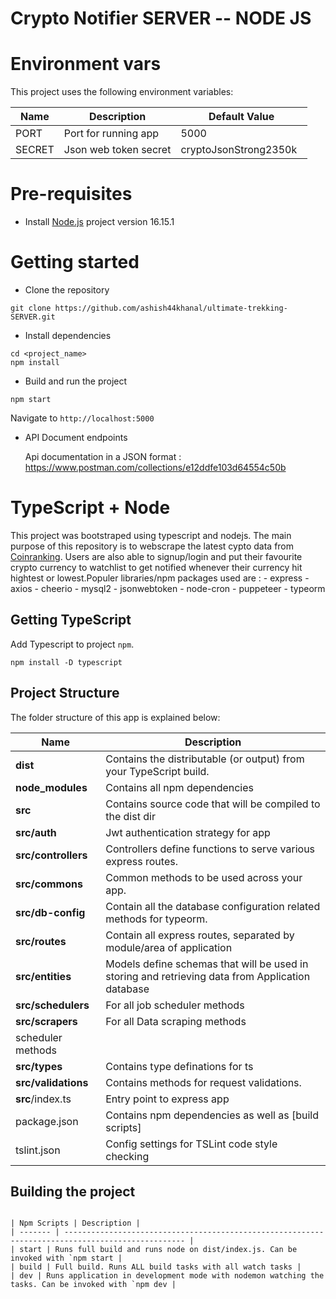 # Crypto Notifier SERVER -- NODE JS

# Environment vars
This project uses the following environment variables:

| Name                          | Description                         | Default Value                                  |
| ----------------------------- | ------------------------------------| -----------------------------------------------|
|PORT           | Port for running app           | 5000      |
|SECRET           | Json web token secret           | cryptoJsonStrong2350k      |


# Pre-requisites
- Install [Node.js](https://nodejs.org/en/) project version 16.15.1


# Getting started
- Clone the repository
```
git clone https://github.com/ashish44khanal/ultimate-trekking-SERVER.git
```
- Install dependencies
```
cd <project_name>
npm install
```
- Build and run the project
```
npm start
```
  Navigate to `http://localhost:5000`

- API Document endpoints

  Api documentation in a JSON format : https://www.postman.com/collections/e12ddfe103d64554c50b



# TypeScript + Node 
This project was bootstraped using typescript and nodejs. The main purpose of this repository is to webscrape the latest cypto data from <a href='https://coinranking.com/'>Coinranking</a>. Users are also able to signup/login and put their favourite crypto currency to watchlist to get notified whenever their currency hit hightest or lowest.Populer libraries/npm packages used are :
    - express
    - axios
    - cheerio
    - mysql2
    - jsonwebtoken
    - node-cron
    - puppeteer
    - typeorm


## Getting TypeScript
Add Typescript to project `npm`.
```
npm install -D typescript
```

## Project Structure
The folder structure of this app is explained below:

| Name | Description |
| ------------------------ | --------------------------------------------------------------------------------------------- |
| **dist**                 | Contains the distributable (or output) from your TypeScript build.  |
| **node_modules**         | Contains all  npm dependencies                                                            |
| **src**                  | Contains  source code that will be compiled to the dist dir                               |
| **src/auth**        | Jwt authentication strategy for app
| **src/controllers**      | Controllers define functions to serve various express routes. 
| **src/commons**              | Common methods to be used across your app.  
| **src/db-config**      | Contain all the database configuration related methods for typeorm. 
| **src/routes**           | Contain all express routes, separated by module/area of application                       
| **src/entities**           | Models define schemas that will be used in storing and retrieving data from Application database  |
| **src/schedulers**      | For all job scheduler methods |
| **src/scrapers**      | For all Data scraping methods |
scheduler methods |
| **src/types**      | Contains type definations for ts |
| **src/validations**      | Contains methods for request validations. |
| **src**/index.ts         | Entry point to express app                                                               |
| package.json             | Contains npm dependencies as well as [build scripts]   
| tslint.json              | Config settings for TSLint code style checking                                                |

## Building the project
```

| Npm Scripts | Description |
| ------- | ------------------------------------------------------------------------------------------------- |
| start | Runs full build and runs node on dist/index.js. Can be invoked with `npm start |
| build | Full build. Runs ALL build tasks with all watch tasks |
| dev | Runs application in development mode with nodemon watching the tasks. Can be invoked with `npm dev |                                   

